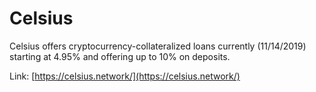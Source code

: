 # Celsius

Celsius offers cryptocurrency-collateralized loans currently \(11/14/2019\) starting at 4.95% and offering up to 10% on deposits. 

Link: [https://celsius.network/](https://celsius.network/)

